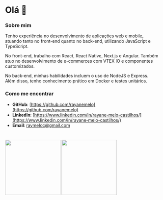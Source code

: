 # Olá 👋

### Sobre mim
Tenho experiência no desenvolvimento de aplicações web e mobile, atuando tanto no front-end quanto no back-end, utilizando JavaScript e TypeScript.

No front-end, trabalho com React, React Native, Next.js e Angular. Também atuo no desenvolvimento de e-commerces com VTEX IO e componentes customizados.

No back-end, minhas habilidades incluem o uso de NodeJS e Express. Além disso, tenho conhecimento prático em Docker e testes unitários.


### Como me encontrar
- **GitHub**: [https://github.com/rayanemelo](https://github.com/rayanemelo)
- **LinkedIn**: [https://www.linkedin.com/in/rayane-melo-castilhos/](https://www.linkedin.com/in/rayane-melo-castilhos/)
- **Email**: [raymeloc@gmail.com](mailto:raymeloc@gmail.com)
#
<div>
  <img height="180em" src="https://github-readme-stats.vercel.app/api?username=rayanemelo&show_icons=true&theme=dark&include_all_commits=true&count_private=true"/>
  <img height="180em" src="https://github-readme-stats.vercel.app/api/top-langs/?username=rayanemelo&layout=compact&langs_count=7&theme=dark"/>
</div>

 